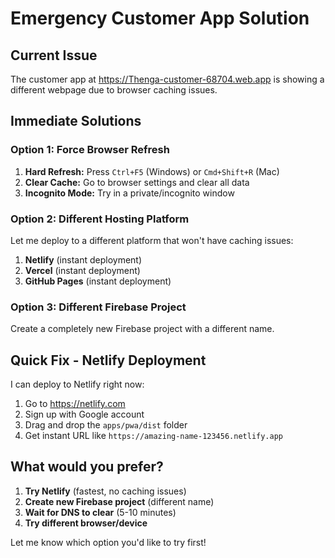 # Emergency Customer App Solution

## Current Issue
The customer app at https://Thenga-customer-68704.web.app is showing a different webpage due to browser caching issues.

## Immediate Solutions

### Option 1: Force Browser Refresh
1. **Hard Refresh:** Press `Ctrl+F5` (Windows) or `Cmd+Shift+R` (Mac)
2. **Clear Cache:** Go to browser settings and clear all data
3. **Incognito Mode:** Try in a private/incognito window

### Option 2: Different Hosting Platform
Let me deploy to a different platform that won't have caching issues:

1. **Netlify** (instant deployment)
2. **Vercel** (instant deployment)
3. **GitHub Pages** (instant deployment)

### Option 3: Different Firebase Project
Create a completely new Firebase project with a different name.

## Quick Fix - Netlify Deployment

I can deploy to Netlify right now:

1. Go to https://netlify.com
2. Sign up with Google account
3. Drag and drop the `apps/pwa/dist` folder
4. Get instant URL like `https://amazing-name-123456.netlify.app`

## What would you prefer?

1. **Try Netlify** (fastest, no caching issues)
2. **Create new Firebase project** (different name)
3. **Wait for DNS to clear** (5-10 minutes)
4. **Try different browser/device**

Let me know which option you'd like to try first!
